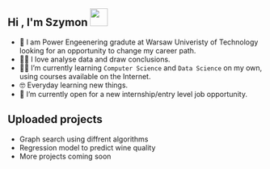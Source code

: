 <h2>Hi , I'm Szymon <img src="https://media.giphy.com/media/hvRJCLFzcasrR4ia7z/giphy.gif" width="35"></h2>


- :school: I am Power Engeenering gradute at Warsaw Univeristy of Technology looking for an opportunity to change my career path.
- :technologist: I love analyse data and draw conclusions.
- :student: I’m currently learning `Computer Science` and `Data Science` on my own, using courses available on the Internet.
- :nerd_face: Everyday learning new things.
- :thinking: I’m currently open for a new internship/entry level job opportunity.

<h2>Uploaded projects</h2>

- Graph search using diffrent algorithms
- Regression model to predict wine quality
- More projects coming soon
